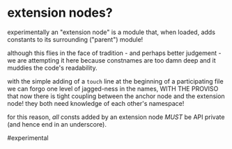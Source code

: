 # extension nodes?

experimentally an "extension node" is a module that, when loaded, adds
constants to its surrounding ("parent") module!

although this flies in the face of tradition - and perhaps better judgement -
we are attempting it here because constnames are too damn deep and it muddies
the code's readability.

with the simple adding of a `touch` line at the beginning of a participating
file we can forgo one level of jagged-ness in the names, WITH THE PROVISO that
now there is tight coupling between the anchor node and the extension node!
they both need knowledge of each other's namespace!

for this reason, *all* consts added by an extension node *MUST* be API
private (and hence end in an underscore).

#experimental
